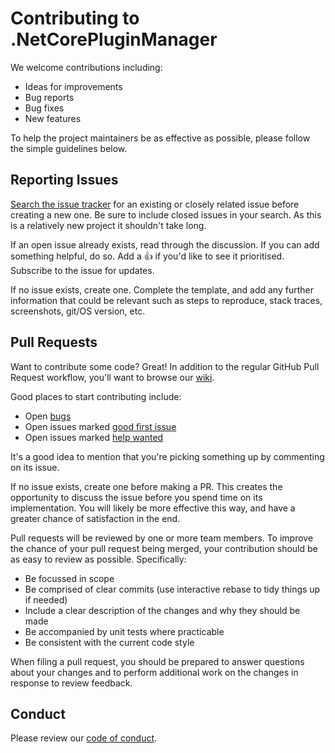 # Contributing to .NetCorePluginManager

We welcome contributions including:

- Ideas for improvements
- Bug reports
- Bug fixes
- New features

To help the project maintainers be as effective as possible, please follow the simple guidelines below.

## Reporting Issues

[Search the issue tracker](https://github.com/k3ldar/.NetCorePluginManager/issues?&q=) for an
existing or closely related issue before creating a new one. Be sure to include closed issues
in your search.  As this is a relatively new project it shouldn't take long.

If an open issue already exists, read through the discussion. If you can add something helpful, do so.
Add a 👍 if you'd like to see it prioritised. Subscribe to the issue for updates.

If no issue exists, create one. Complete the template, and add any further information that
could be relevant such as steps to reproduce, stack traces, screenshots, git/OS version, etc.

## Pull Requests

Want to contribute some code? Great! In addition to the regular GitHub Pull Request workflow,
you'll want to browse our [wiki](https://github.com/k3ldar/.NetCorePluginManager/wiki).

Good places to start contributing include:

- Open [bugs](https://github.com/k3ldar/.NetCorePluginManager/labels/bug)
- Open issues marked [good first issue](https://github.com/k3ldar/.NetCorePluginManager/labels/good%20first%20issue)
- Open issues marked [help wanted](https://github.com/k3ldar/.NetCorePluginManager/labels/help%20wanted)

It's a good idea to mention that you're picking something up by commenting on its issue.

If no issue exists, create one before making a PR. This creates the opportunity to discuss
the issue before you spend time on its implementation. You will likely be more effective
this way, and have a greater chance of satisfaction in the end.

Pull requests will be reviewed by one or more team members. To improve the chance of your
pull request being merged, your contribution should be as easy to review as possible.
Specifically:

- Be focussed in scope
- Be comprised of clear commits (use interactive rebase to tidy things up if needed)
- Include a clear description of the changes and why they should be made
- Be accompanied by unit tests where practicable
- Be consistent with the current code style

When filing a pull request, you should be prepared to answer questions about your changes
and to perform additional work on the changes in response to review feedback.

## Conduct

Please review our [code of conduct](CODE_OF_CONDUCT.md).
